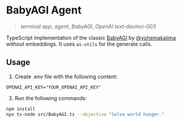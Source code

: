 # BabyAGI Agent

> _terminal app_, _agent_, _BabyAGI_, _OpenAI text-davinci-003_

TypeScript implementation of the classic [BabyAGI](https://github.com/yoheinakajima/babyagi/blob/main/classic/babyagi.py) by [@yoheinakajima](https://twitter.com/yoheinakajima) without embeddings.
It uses `ai-utils` for the generate calls.

## Usage

1. Create .env file with the following content:

```
OPENAI_API_KEY="YOUR_OPENAI_API_KEY"
```

2. Run the following commands:

```sh
npm install
npx ts-node src/BabyAGI.ts --objective "Solve world hunger."
```
